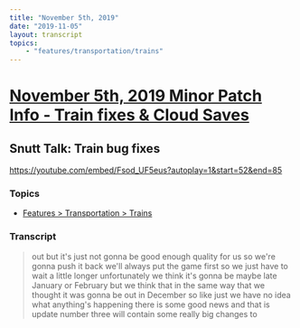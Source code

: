 ```yaml
---
title: "November 5th, 2019"
date: "2019-11-05"
layout: transcript
topics: 
    - "features/transportation/trains"
---
```

# [November 5th, 2019 Minor Patch Info - Train fixes & Cloud Saves](../2019-11-05.md)
## Snutt Talk: Train bug fixes
https://youtube.com/embed/Fsod_UF5eus?autoplay=1&start=52&end=85
### Topics
* [Features > Transportation > Trains](../topics/features/transportation/trains.md)

### Transcript

> out but it's just not gonna be good
> enough quality for us so we're gonna
> push it back we'll always put the game
> first so we just have to wait a little
> longer
> unfortunately we think it's gonna be
> maybe late January or February but we
> think that in the same way that we
> thought it was gonna be out in December
> so like just we have no idea what
> anything's happening there is some good
> news and that is update number three
> will contain some really big changes to
